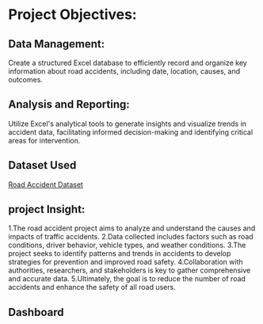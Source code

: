 # Project Objectives:
## Data Management: 
Create a structured Excel database to efficiently record and organize key information about road accidents, including date, location, causes, and outcomes.
## Analysis and Reporting: 
Utilize Excel's analytical tools to generate insights and visualize trends in accident data, facilitating informed decision-making and identifying critical areas for intervention.

## Dataset Used
<a href="https://github.com/belix2228/Data-Analysis/blob/main/Road%20Accident%20project.xlsx">Road Accident Dataset</a>

## project Insight:
1.The road accident project aims to analyze and understand the causes and impacts of traffic accidents.
2.Data collected includes factors such as road conditions, driver behavior, vehicle types, and weather conditions.
3.The project seeks to identify patterns and trends in accidents to develop strategies for prevention and improved road safety.
4.Collaboration with authorities, researchers, and stakeholders is key to gather comprehensive and accurate data.
5.Ultimately, the goal is to reduce the number of road accidents and enhance the safety of all road users.

## Dashboard
<a href="https://github.com/belix2228/Data-Analysis/blob/main/Road%20Accident%20dashboard%20img1.png"></a>

